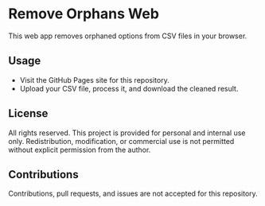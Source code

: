 # Remove Orphans Web

This web app removes orphaned options from CSV files in your browser.

## Usage
- Visit the GitHub Pages site for this repository.
- Upload your CSV file, process it, and download the cleaned result.

## License
All rights reserved. This project is provided for personal and internal use only. Redistribution, modification, or commercial use is not permitted without explicit permission from the author.

## Contributions
Contributions, pull requests, and issues are not accepted for this repository.
